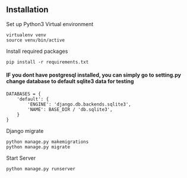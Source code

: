 ## Installation 

Set up Python3 Virtual environment 

```
virtualenv venv
source venv/bin/active
```

Install required packages

```
pip install -r requirements.txt
```

#### IF you dont have postgresql installed, you can simply go to setting.py change database to default sqlite3 data for testing

```
DATABASES = {
    'default': {
        'ENGINE': 'django.db.backends.sqlite3',
        'NAME': BASE_DIR / 'db.sqlite3',
    }
}
```
Django migrate

```
python manage.py makemigrations
python manage.py migrate
```

Start Server

```
python manage.py runserver
```



